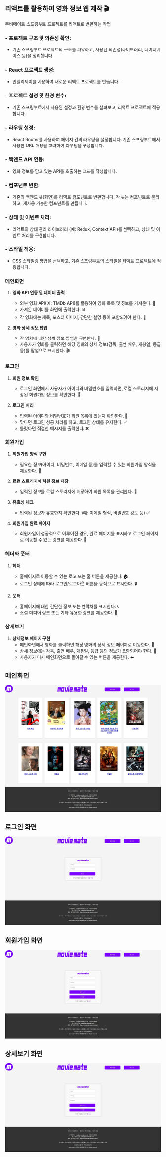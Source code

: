 ## 리액트를 활용하여 영화 정보 웹 제작 🎬

무비메이트 스프링부트 프로젝트를 리액트로 변환하는 작업

###  **- 프로젝트 구조 및 의존성 확인:**
- 기존 스프링부트 프로젝트의 구조를 파악하고, 사용된 의존성(라이브러리, 데이터베이스 등)을 정리합니다.

###  **- React 프로젝트 생성:**
- 인텔리제이를 사용하여 새로운 리액트 프로젝트를 만듭니다.

###  **- 프로젝트 설정 및 환경 변수:**
- 기존 스프링부트에서 사용된 설정과 환경 변수를 살펴보고, 리액트 프로젝트에 적용합니다.

###  **- 라우팅 설정:**
- React Router를 사용하여 페이지 간의 라우팅을 설정합니다. 기존 스프링부트에서 사용한 URL 매핑을 고려하여 라우팅을 구성합니다.

###  **- 백엔드 API 연동:**
- 영화 정보를 담고 있는 API를 호출하는 코드를 작성합니다.

###  **- 컴포넌트 변환:**
- 기존의 백엔드 뷰(화면)를 리액트 컴포넌트로 변환합니다. 각 뷰는 컴포넌트로 분리하고, 재사용 가능한 컴포넌트를 만듭니다.

###  **- 상태 및 이벤트 처리:**
- 리액트의 상태 관리 라이브러리 (예: Redux, Context API)를 선택하고, 상태 및 이벤트 처리를 구현합니다.

###  **- 스타일 적용:**
- CSS 스타일링 방법을 선택하고, 기존 스프링부트의 스타일을 리액트 프로젝트에 적용합니다.

### 메인화면
1. **영화 API 연동 및 데이터 출력**
    - 외부 영화 API(예: TMDb API)를 활용하여 영화 목록 및 정보를 가져온다. 🎥
    - 가져온 데이터를 화면에 출력한다. 📊
    - 각 영화에는 제목, 포스터 이미지, 간단한 설명 등이 포함되어야 한다. 🌟

2. **영화 상세 정보 팝업**
    - 각 영화에 대한 상세 정보 팝업을 구현한다. 📝
    - 사용자가 영화를 클릭하면 해당 영화의 상세 정보(감독, 출연 배우, 개봉일, 등급 등)를 팝업으로 표시한다. 🎬

### 로그인
1. **회원 정보 확인**
    - 로그인 화면에서 사용자가 아이디와 비밀번호를 입력하면, 로컬 스토리지에 저장된 회원가입 정보를 확인한다. 🔐

2. **로그인 처리**
    - 입력된 아이디와 비밀번호가 회원 목록에 있는지 확인한다. 🔄
    - 맞다면 로그인 성공 처리를 하고, 로그인 상태를 유지한다. ✅
    - 틀렸다면 적절한 메시지를 출력한다. ❌

### 회원가입
1. **회원가입 양식 구현**
    - 필요한 정보(아이디, 비밀번호, 이메일 등)를 입력할 수 있는 회원가입 양식을 제공한다. 📝

2. **로컬 스토리지에 회원 정보 저장**
    - 입력된 정보를 로컬 스토리지에 저장하여 회원 목록을 관리한다. 💾

3. **유효성 체크**
    - 입력된 정보가 유효한지 확인한다. (예: 이메일 형식, 비밀번호 강도 등) ✅

4. **회원가입 완료 페이지**
    - 회원가입이 성공적으로 이루어진 경우, 완료 페이지를 표시하고 로그인 페이지로 이동할 수 있는 링크를 제공한다. 🎉

### 헤더와 풋터
1. **헤더**
    - 홈페이지로 이동할 수 있는 로고 또는 홈 버튼을 제공한다. 🏠
    - 로그인 상태에 따라 로그인/로그아웃 버튼을 동적으로 표시한다. 🔒

2. **풋터**
    - 홈페이지에 대한 간단한 정보 또는 연락처를 표시한다. 📞
    - 소셜 미디어 링크 또는 기타 유용한 링크를 제공한다. 🔗

### 상세보기
1. **상세정보 페이지 구현**
    - 메인화면에서 영화를 클릭하면 해당 영화의 상세 정보 페이지로 이동한다. 🚀
    - 상세 정보에는 감독, 출연 배우, 개봉일, 등급 등의 정보가 포함되어야 한다. 📌
    - 사용자가 다시 메인화면으로 돌아갈 수 있는 버튼을 제공한다. ⬅️
## 메인화면
![img.png](img.png)

## 로그인 화면
![img_1.png](img_1.png)

## 회원가입 화면
![img_2.png](img_2.png)

## 상세보기 화면
![img_3.png](img_3.png)